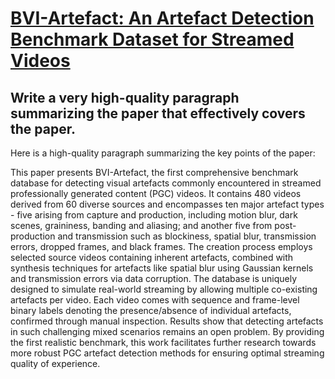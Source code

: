 # [BVI-Artefact: An Artefact Detection Benchmark Dataset for Streamed   Videos](https://arxiv.org/abs/2312.08859)

## Write a very high-quality paragraph summarizing the paper that effectively covers the paper.

 Here is a high-quality paragraph summarizing the key points of the paper:

This paper presents BVI-Artefact, the first comprehensive benchmark database for detecting visual artefacts commonly encountered in streamed professionally generated content (PGC) videos. It contains 480 videos derived from 60 diverse sources and encompasses ten major artefact types - five arising from capture and production, including motion blur, dark scenes, graininess, banding and aliasing; and another five from post-production and transmission such as blockiness, spatial blur, transmission errors, dropped frames, and black frames. The creation process employs selected source videos containing inherent artefacts, combined with synthesis techniques for artefacts like spatial blur using Gaussian kernels and transmission errors via data corruption. The database is uniquely designed to simulate real-world streaming by allowing multiple co-existing artefacts per video. Each video comes with sequence and frame-level binary labels denoting the presence/absence of individual artefacts, confirmed through manual inspection. Results show that detecting artefacts in such challenging mixed scenarios remains an open problem. By providing the first realistic benchmark, this work facilitates further research towards more robust PGC artefact detection methods for ensuring optimal streaming quality of experience.
